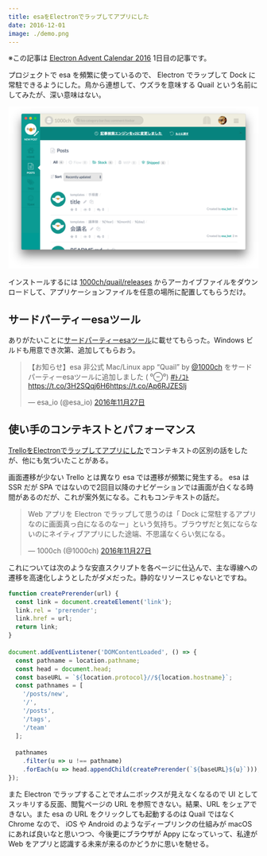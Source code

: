 ```yaml
---
title: esaをElectronでラップしてアプリにした
date: 2016-12-01
image: ./demo.png
---
```


※この記事は [Electron Advent Calendar 2016](http://qiita.com/advent-calendar/2016/electron) 1日目の記事です。

プロジェクトで esa を頻繁に使っているので、 Electron でラップして Dock に常駐できるようにした。鳥から連想して、ウズラを意味する Quail という名前にしてみたが、深い意味はない。

![Quail](./demo.png)

インストールするには [1000ch/quail/releases](https://github.com/1000ch/quail/releases) からアーカイブファイルをダウンロードして、アプリケーションファイルを任意の場所に配置してもらうだけ。

## サードパーティーesaツール

ありがたいことに[サードパーティーesaツール](https://docs.esa.io/posts/158)に載せてもらった。Windows ビルドも用意でき次第、追加してもらおう。

<blockquote class="twitter-tweet" data-lang="ja"><p lang="ja" dir="ltr">【お知らせ】esa 非公式 Mac/Linux app “Quail” by <a href="https://twitter.com/1000ch">@1000ch</a> をサードパーティーesaツールに追加しました ( ⁰⊖⁰) <a href="https://twitter.com/hashtag/%EF%BE%84%EF%BE%89%EF%BD%BA%EF%BE%84?src=hash">#ﾄﾉｺﾄ</a><a href="https://t.co/3H2SQqj6H6">https://t.co/3H2SQqj6H6</a><a href="https://t.co/Ap6RJZESIj">https://t.co/Ap6RJZESIj</a></p>&mdash; esa_io (@esa_io) <a href="https://twitter.com/esa_io/status/802846086972833792">2016年11月27日</a></blockquote>

## 使い手のコンテキストとパフォーマンス

[TrelloをElectronでラップしてアプリにした](/posts/2016/trello-app/)でコンテキストの区別の話をしたが、他にも気づいたことがある。

画面遷移が少ない Trello とは異なり esa では遷移が頻繁に発生する。 esa は SSR だが SPA ではないので2回目以降のナビゲーションでは画面が白くなる時間があるのだが、これが案外気になる。これもコンテキストの話だ。

<blockquote class="twitter-tweet" data-lang="ja"><p lang="ja" dir="ltr">Web アプリを Electron でラップして思うのは「 Dock に常駐するアプリなのに画面真っ白になるのなー」という気持ち。ブラウザだと気にならないのにネイティブアプリにした途端、不思議なくらい気になる。</p>&mdash; 1000ch (@1000ch) <a href="https://twitter.com/1000ch/status/802894791025389575">2016年11月27日</a></blockquote>

これについては次のような安直スクリプトを各ページに仕込んで、主な導線への遷移を高速化しようとしたがダメだった。静的なリソースじゃないとですね。

```javascript
function createPrerender(url) {
  const link = document.createElement('link');
  link.rel = 'prerender';
  link.href = url;
  return link;
}

document.addEventListener('DOMContentLoaded', () => {
  const pathname = location.pathname;
  const head = document.head;
  const baseURL = `${location.protocol}//${location.hostname}`;
  const pathnames = [
    '/posts/new',
    '/',
    '/posts',
    '/tags',
    '/team'
  ];

  pathnames
    .filter(u => u !== pathname)
    .forEach(u => head.appendChild(createPrerender(`${baseURL}${u}`)));
});
```

また Electron でラップすることでオムニボックスが見えなくなるので UI としてスッキリする反面、閲覧ページの URL を参照できない。結果、URL をシェアできない。また esa の URL をクリックしても起動するのは Quail ではなく Chrome なので、 iOS や Android のようなディープリンクの仕組みが macOS にあれば良いなと思いつつ、今後更にブラウザが Appy になっていって、私達が Web をアプリと認識する未来が来るのかどうかに思いを馳せる。
